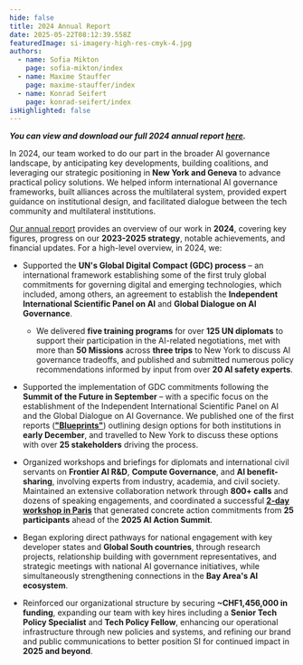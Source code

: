 ```yaml
---
hide: false
title: 2024 Annual Report
date: 2025-05-22T08:12:39.558Z
featuredImage: si-imagery-high-res-cmyk-4.jpg
authors:
  - name: Sofia Mikton
    page: sofia-mikton/index
  - name: Maxime Stauffer
    page: maxime-stauffer/index
  - name: Konrad Seifert
    page: konrad-seifert/index
isHighlighted: false
---
```

***You can view and download our full 2024 annual report [here](https://drive.google.com/file/d/1ImsIgoLUciI3eaT755R1ehHo0tugp_Ft/view?usp=sharing).***

In 2024, our team worked to do our part in the broader AI governance landscape, by anticipating key developments, building coalitions, and leveraging our strategic positioning in **New York and Geneva** to advance practical policy solutions. We helped inform international AI governance frameworks, built alliances across the multilateral system, provided expert guidance on institutional design, and facilitated dialogue between the tech community and multilateral institutions.

[Our annual report](<We helped inform international AI governance frameworks>) provides an overview of our work in **2024**, covering key figures, progress on our **2023-2025 strategy**, notable achievements, and financial updates. For a high-level overview, in 2024, we: 

* Supported the **UN's Global Digital Compact (GDC) process** – an international framework establishing some of the first truly global commitments for governing digital and emerging technologies, which included, among others, an agreement to establish the **Independent International Scientific Panel on AI** and **Global Dialogue on AI Governance**.

  * We delivered **five training programs** for over **125 UN diplomats** to support their participation in the AI-related negotiations, met with more than **50 Missions** across **three trips** to New York to discuss AI governance tradeoffs, and published and submitted numerous policy recommendations informed by input from over **20 AI safety experts**.
* Supported the implementation of GDC commitments following the **Summit of the Future in September** – with a specific focus on the establishment of the Independent International Scientific Panel on AI and the Global Dialogue on AI Governance. We published one of the first reports (**["Blueprints"](https://www.simoninstitute.ch/blog/post/blueprints-design-options-for-the-independent-international-scientific-panel-on-ai-and-the-global-dialogue-on-ai-governance/)**) outlining design options for both institutions in **early December**, and travelled to New York to discuss these options with over **25 stakeholders** driving the process.
* Organized workshops and briefings for diplomats and international civil servants on **Frontier AI R&D**, **Compute Governance**, and **AI benefit-sharing**, involving experts from industry, academia, and civil society. Maintained an extensive collaboration network through **800+ calls** and dozens of speaking engagements, and coordinated a successful **[2-day workshop in Paris](https://www.simoninstitute.ch/blog/post/advancing-multilateral-ai-governance-recommendations-for-the-2025-paris-ai-action-summit/)** that generated concrete action commitments from **25 participants** ahead of the **2025 AI Action Summit**.
* Began exploring direct pathways for national engagement with key developer states and **Global South countries**, through research projects, relationship building with government representatives, and strategic meetings with national AI governance initiatives, while simultaneously strengthening connections in the **Bay Area's AI ecosystem**.
* Reinforced our organizational structure by securing **~CHF1,456,000 in funding**, expanding our team with key hires including a **Senior Tech Policy Specialist** and **Tech Policy Fellow**, enhancing our operational infrastructure through new policies and systems, and refining our brand and public communications to better position SI for continued impact in **2025 and beyond**.